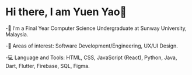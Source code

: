 # Hi there, I am Yuen Yao👋

-🏫 I’m a Final Year Computer Science Undergraduate at Sunway University, Malaysia. 

-🌱 Areas of interest: Software Development/Engineering, UX/UI Design. 
  
-💻 Language and Tools: HTML, CSS, JavaScript (React), Python, Java, Dart, Flutter, Firebase, SQL, Figma.
